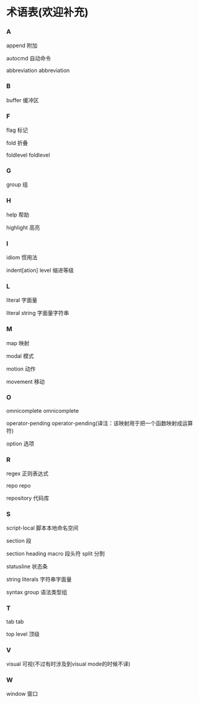 术语表(欢迎补充)
=====

### A

append      附加

autocmd     自动命令

abbreviation abbreviation

### B

buffer      缓冲区

### F

flag        标记

fold        折叠

foldlevel   foldlevel

### G

group       组

### H

help        帮助

highlight   高亮

### I

idiom       惯用法

indent[ation] level 缩进等级

### L

literal     字面量

literal string 字面量字符串

### M

map         映射

modal       模式

motion      动作

movement    移动

### O

omnicomplete omnicomplete

operator-pending    operator-pending(译注：该映射用于把一个函数映射成运算符)

option      选项

### R

regex       正则表达式

repo        repo

repository  代码库

### S

script-local    脚本本地命名空间

section     段

section heading macro 段头符
split       分割

statusline  状态条

string literals 字符串字面量

syntax group 语法类型组

### T

tab         tab

top level   顶级

### V

visual      可视(不过有时涉及到visual mode的时候不译)

### W

window      窗口
